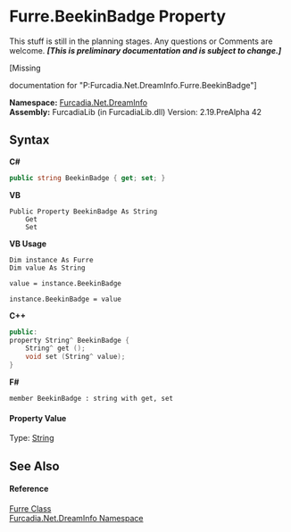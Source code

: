 # Furre.BeekinBadge Property 
This stuff is still in the planning stages. Any questions or Comments are welcome. _**\[This is preliminary documentation and is subject to change.\]**_

\[Missing <summary> documentation for "P:Furcadia.Net.DreamInfo.Furre.BeekinBadge"\]

**Namespace:**&nbsp;<a href="N_Furcadia_Net_DreamInfo">Furcadia.Net.DreamInfo</a><br />**Assembly:**&nbsp;FurcadiaLib (in FurcadiaLib.dll) Version: 2.19.PreAlpha 42

## Syntax

**C#**<br />
``` C#
public string BeekinBadge { get; set; }
```

**VB**<br />
``` VB
Public Property BeekinBadge As String
	Get
	Set
```

**VB Usage**<br />
``` VB Usage
Dim instance As Furre
Dim value As String

value = instance.BeekinBadge

instance.BeekinBadge = value
```

**C++**<br />
``` C++
public:
property String^ BeekinBadge {
	String^ get ();
	void set (String^ value);
}
```

**F#**<br />
``` F#
member BeekinBadge : string with get, set

```


#### Property Value
Type: <a href="http://msdn2.microsoft.com/en-us/library/s1wwdcbf" target="_blank">String</a>

## See Also


#### Reference
<a href="T_Furcadia_Net_DreamInfo_Furre">Furre Class</a><br /><a href="N_Furcadia_Net_DreamInfo">Furcadia.Net.DreamInfo Namespace</a><br />